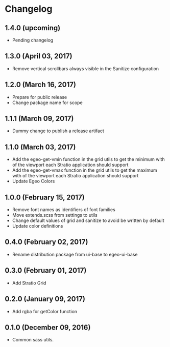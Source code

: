 # Changelog

## 1.4.0 (upcoming)

* Pending changelog

## 1.3.0 (April 03, 2017)

* Remove vertical scrollbars always visible in the Sanitize configuration

## 1.2.0 (March 16, 2017)

* Prepare for public release
* Change package name for scope

## 1.1.1 (March 09, 2017)

* Dummy change to publish a release artifact

## 1.1.0 (March 03, 2017)

* Add the egeo-get-vmin function in the grid utils to get the minimum with of the viewport each Stratio application should support 
* Add the egeo-get-vmax function in the grid utils to get the maximum with of the viewport each Stratio application should support
* Update Egeo Colors

## 1.0.0 (February 15, 2017)

* Remove font names as identifiers of font families
* Move extends.scss from settings to utils
* Change default values of grid and sanitize to avoid be written by default
* Update color definitions

## 0.4.0 (February 02, 2017)

* Rename distribution package from ui-base to egeo-ui-base

## 0.3.0 (February 01, 2017)

* Add Stratio Grid

## 0.2.0 (January 09, 2017)

* Add rgba for getColor function

## 0.1.0 (December 09, 2016)

* Common sass utils.
